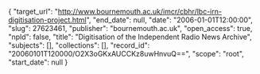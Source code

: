 {
  "target_url": "http://www.bournemouth.ac.uk/imcr/cbhr/lbc-irn-digitisation-project.html", 
  "end_date": null, 
  "date": "2006-01-01T12:00:00", 
  "slug": 27623461, 
  "publisher": "bournemouth.ac.uk", 
  "open_access": true, 
  "npld": false, 
  "title": "Digitisation of the Independent Radio News Archive", 
  "subjects": [], 
  "collections": [], 
  "record_id": "20060101T120000/O2X3oGKxAUCCKz8uwHnvuQ==", 
  "scope": "root", 
  "start_date": null
}

